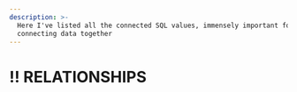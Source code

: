 ```yaml
---
description: >-
  Here I've listed all the connected SQL values, immensely important for
  connecting data together
---
```


# ‼ RELATIONSHIPS

